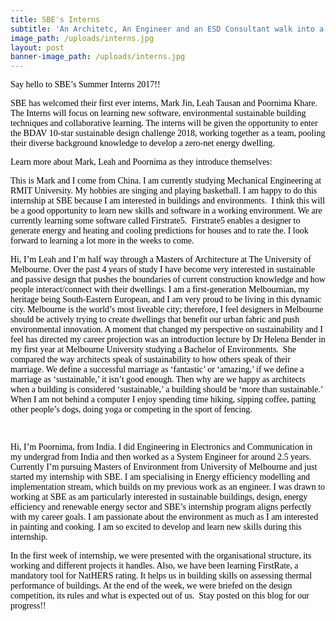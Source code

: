 ```yaml
---
title: SBE's Interns
subtitle: 'An Architetc, An Engineer and an ESD Consultant walk into a bar...'
image_path: /uploads/interns.jpg
layout: post
banner-image_path: /uploads/interns.jpg
---
```



<font color="#000000"><font face="Calibri">Say hello to SBE&rsquo;s Summer Interns 2017!!</font></font>

<font face="Calibri"><font color="#000000">SBE has welcomed their first ever interns, Mark Jin, Leah Tausan and Poornima Khare. The Interns will focus on learning new software, environmental sustainable building techniques and collaborative learning. The interns will be given the opportunity to enter the BDAV 10-star sustainable design challenge 2018, working together as a team, pooling their diverse background knowledge to develop a zero-net energy dwelling. &nbsp;</font></font>

<font color="#000000"><font face="Calibri">Learn more about Mark, Leah and Poornima as they introduce themselves:</font></font>

<font color="#000000"><font face="Calibri">This is Mark and I come from China. I am currently studying Mechanical Engineering at RMIT University. My hobbies are singing and playing basketball. I am happy to do this internship at SBE because I am interested in buildings and environments. &nbsp;I think this will be a good opportunity to learn new skills and software in a working environment. We are currently learning some software called Firstrate5. &nbsp;Firstrate5 enables a designer to generate energy and heating and cooling predictions for houses and to rate the. I look forward to learning a lot more in the weeks to come. </font></font>

<font color="#000000"><font face="Calibri">Hi, I&rsquo;m Leah and I&rsquo;m half way through a Masters of Architecture at The University of Melbourne. Over the past 4 years of study I have become very interested in sustainable and passive design that pushes the boundaries of current construction knowledge and how people interact/connect with their dwellings. I am a first-generation Melbournian, my heritage being South-Eastern European, and I am very proud to be living in this dynamic city. Melbourne is the world&rsquo;s most liveable city; therefore, I feel designers in Melbourne should be actively trying to create dwellings that benefit our urban fabric and push environmental innovation. A moment that changed my perspective on sustainability and I feel has directed my career projection was an introduction lecture by Dr Helena Bender in my first year at Melbourne University studying a Bachelor of Environments.&nbsp; She compared the way architects speak of sustainability to how others speak of their marriage. We define a successful marriage as &lsquo;fantastic&rsquo; or &lsquo;amazing,&rsquo; if we define a marriage as &lsquo;sustainable,&rsquo; it isn&rsquo;t good enough. Then why are we happy as architects when a building is considered &lsquo;sustainable,&rsquo; a building should be &lsquo;more than sustainable.&rsquo; When I am not behind a computer I enjoy spending time hiking, sipping coffee, patting other people&rsquo;s dogs, doing yoga or competing in the sport of fencing.</font></font>

<font color="#000000"><font face="Calibri">&nbsp;</font></font>

<font color="#000000"><font face="Calibri">Hi, I&rsquo;m Poornima, from India. I did Engineering in Electronics and Communication in my undergrad from India and then worked as a System Engineer for around 2.5 years. Currently I&rsquo;m pursuing Masters of Environment from University of Melbourne and just started my internship with SBE. I am specialising in Energy efficiency modelling and implementation stream, which builds on my previous work as an engineer. I was drawn to working at SBE as am particularly interested in sustainable buildings, design, energy efficiency and renewable energy sector and SBE&rsquo;s internship program aligns perfectly with my career goals. I am passionate about the environment as much as I am interested in painting and cooking. I am so excited to develop and learn new skills during this internship. </font></font>

<font color="#000000"><font face="Calibri">In the first week of internship, we were presented with the organisational structure, its working and different projects it handles. Also, we have been learning FirstRate, a mandatory tool for NatHERS rating. It helps us in building skills on assessing thermal performance of buildings. At the end of the week, we were briefed on the design competition, its rules and what is expected out of us.&nbsp; Stay posted on this blog for our progress!!</font></font>